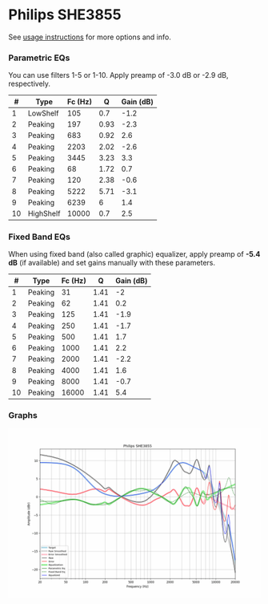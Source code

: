 # Philips SHE3855
See [usage instructions](https://github.com/jaakkopasanen/AutoEq#usage) for more options and info.

### Parametric EQs
You can use filters 1-5 or 1-10. Apply preamp of -3.0 dB or -2.9 dB, respectively.

|   # | Type      |   Fc (Hz) |    Q |   Gain (dB) |
|-----|-----------|-----------|------|-------------|
|   1 | LowShelf  |       105 | 0.7  |        -1.2 |
|   2 | Peaking   |       197 | 0.93 |        -2.3 |
|   3 | Peaking   |       683 | 0.92 |         2.6 |
|   4 | Peaking   |      2203 | 2.02 |        -2.6 |
|   5 | Peaking   |      3445 | 3.23 |         3.3 |
|   6 | Peaking   |        68 | 1.72 |         0.7 |
|   7 | Peaking   |       120 | 2.38 |        -0.6 |
|   8 | Peaking   |      5222 | 5.71 |        -3.1 |
|   9 | Peaking   |      6239 | 6    |         1.4 |
|  10 | HighShelf |     10000 | 0.7  |         2.5 |

### Fixed Band EQs
When using fixed band (also called graphic) equalizer, apply preamp of **-5.4 dB** (if available) and set gains manually with these parameters.

|   # | Type    |   Fc (Hz) |    Q |   Gain (dB) |
|-----|---------|-----------|------|-------------|
|   1 | Peaking |        31 | 1.41 |        -2   |
|   2 | Peaking |        62 | 1.41 |         0.2 |
|   3 | Peaking |       125 | 1.41 |        -1.9 |
|   4 | Peaking |       250 | 1.41 |        -1.7 |
|   5 | Peaking |       500 | 1.41 |         1.7 |
|   6 | Peaking |      1000 | 1.41 |         2.2 |
|   7 | Peaking |      2000 | 1.41 |        -2.2 |
|   8 | Peaking |      4000 | 1.41 |         1.6 |
|   9 | Peaking |      8000 | 1.41 |        -0.7 |
|  10 | Peaking |     16000 | 1.41 |         5.4 |

### Graphs
![](./Philips%20SHE3855.png)
